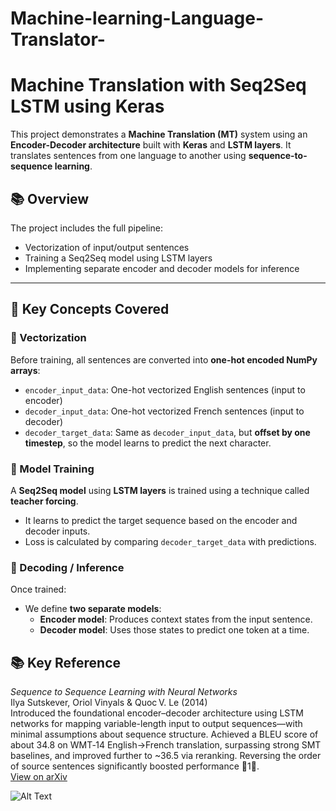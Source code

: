 # Machine-learning-Language-Translator-

#  Machine Translation with Seq2Seq LSTM using Keras

This project demonstrates a **Machine Translation (MT)** system using an **Encoder-Decoder architecture** built with **Keras** and **LSTM layers**. It translates sentences from one language to another using **sequence-to-sequence learning**.

## 📚 Overview

The project includes the full pipeline:
- Vectorization of input/output sentences
- Training a Seq2Seq model using LSTM layers
- Implementing separate encoder and decoder models for inference


---

## 🎯 Key Concepts Covered

### 🧾 Vectorization

Before training, all sentences are converted into **one-hot encoded NumPy arrays**:

- `encoder_input_data`: One-hot vectorized English sentences (input to encoder)
- `decoder_input_data`: One-hot vectorized French sentences (input to decoder)
- `decoder_target_data`: Same as `decoder_input_data`, but **offset by one timestep**, so the model learns to predict the next character.

### 🧠 Model Training

A **Seq2Seq model** using **LSTM layers** is trained using a technique called **teacher forcing**.  
- It learns to predict the target sequence based on the encoder and decoder inputs.
- Loss is calculated by comparing `decoder_target_data` with predictions.

### 🔁 Decoding / Inference

Once trained:
- We define **two separate models**:
  - **Encoder model**: Produces context states from the input sentence.
  - **Decoder model**: Uses those states to predict one token at a time.


## 📚 Key Reference

*Sequence to Sequence Learning with Neural Networks*  
Ilya Sutskever, Oriol Vinyals & Quoc V. Le (2014)  
Introduced the foundational encoder–decoder architecture using LSTM networks for mapping variable-length input to output sequences—with minimal assumptions about sequence structure. Achieved a BLEU score of about 34.8 on WMT‑14 English→French translation, surpassing strong SMT baselines, and improved further to ~36.5 via reranking. Reversing the order of source sentences significantly boosted performance 1.  
[View on arXiv](https://arxiv.org/abs/1409.3215)






![Alt Text](IMG20250803171654.jpg)
